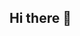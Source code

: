 ## Hi there 👋
<!--
**Here are some ideas to get you started:**
🙋‍♀️ Why a modular CMS - what is the porpose of organising the pages and content with modules?
👀 The Organization is non juridicial and is developing with publishing CMS that you can extend the porpose for a domain.
🌈 Developing guidelines - for the community are side by side with the phpBB.com/comunity online. 
👩‍💻 Useful resources - for the community can be find in /docs folder or in a chm help or You can ask for a pdf version of the file.
🌱 To participate currently You need to learn PHP, SQL, DHTML. 
💞️ You can start by showing online how You can help us at any project. Poiting in issues a Link to Your website and the folder with MXP. 
📫 You can contribute to one project online or contact me via orynider@users.sourceforge.net etc.
-->
